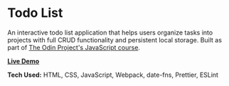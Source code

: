 # Todo List

An interactive todo list application that helps users organize tasks into projects with full CRUD functionality and persistent local storage. Built as part of [The Odin Project's JavaScript course](https://www.theodinproject.com/lessons/node-path-javascript-todo-list).

**[Live Demo](https://jetfuzz.github.io/todo-list/)**

**Tech Used:** HTML, CSS, JavaScript, Webpack, date-fns, Prettier, ESLint
